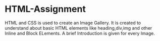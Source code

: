 # HTML-Assignment

HTML and CSS is used to create an Image Gallery.
It is created to understand about basic HTML elements like heading,div,img and other Inline and Block ELements.
A brief Introduction is given for every Image.
